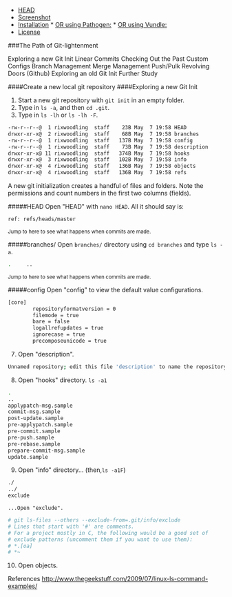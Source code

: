 

  * [HEAD](#HEAD)
  * [Screenshot](#screenshot)
  * [Installation](#installation)
        * [OR using Pathogen:](#or-using-pathogen)
        * [OR using Vundle:](#or-using-vundle)
  * [License](#license)

###The Path of Git-lightenment

Exploring a new Git Init
Linear Commits
Checking Out the Past
Custom Configs
Branch Management 
Merge Management
Push/Pulk Revolving Doors (Github)
Exploring an old Git Init
Further Study

####Create a new local git repository
####Exploring a new Git Init 

1. Start a new git repository with ```git init``` in an empty folder.
2. Type in ```ls -a```, and then ```cd .git```. 
3. Type in ```ls -lh``` or ```ls -lh -F```.
```bash
-rw-r--r--@  1 rixwoodling  staff    23B May  7 19:58 HEAD
drwxr-xr-x@  2 rixwoodling  staff    68B May  7 19:58 branches
-rw-r--r--@  1 rixwoodling  staff   137B May  7 19:58 config
-rw-r--r--@  1 rixwoodling  staff    73B May  7 19:58 description
drwxr-xr-x@ 11 rixwoodling  staff   374B May  7 19:58 hooks
drwxr-xr-x@  3 rixwoodling  staff   102B May  7 19:58 info
drwxr-xr-x@  4 rixwoodling  staff   136B May  7 19:58 objects
drwxr-xr-x@  4 rixwoodling  staff   136B May  7 19:58 refs
```
A new git initialization creates a handful of files and folders. Note the permissions and count numbers in the first two columns (fields). 

#####HEAD
Open "HEAD" with ```nano HEAD```. All it should say is:
```bash
ref: refs/heads/master
```
<sup>Jump to here to see what happens when commits are made.</sup>

#####branches/
Open ```branches/``` directory using ```cd branches``` and type ```ls -a```. 
```bash
.     ..
```
<sup>Jump to here to see what happens when commits are made.</sup>

#####config
Open "config" to view the default value configurations.
```bash
[core]
        repositoryformatversion = 0
        filemode = true
        bare = false
        logallrefupdates = true
        ignorecase = true
        precomposeunicode = true
```
7. Open "description".
```bash
Unnamed repository; edit this file 'description' to name the repository.
```
8. Open "hooks" directory. ```ls -a1```
```bash
.
..
applypatch-msg.sample
commit-msg.sample
post-update.sample
pre-applypatch.sample
pre-commit.sample
pre-push.sample
pre-rebase.sample
prepare-commit-msg.sample
update.sample
```
9. Open "info" directory... (then,```ls -a1F```)
```bash
./    
../    
exclude
```
    ...Open "exclude".
```bash
# git ls-files --others --exclude-from=.git/info/exclude
# Lines that start with '#' are comments.
# For a project mostly in C, the following would be a good set of
# exclude patterns (uncomment them if you want to use them):
# *.[oa]
# *~
```
10. Open objects.

References
http://www.thegeekstuff.com/2009/07/linux-ls-command-examples/
